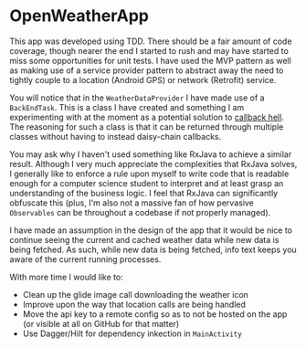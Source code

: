 # OpenWeatherApp

This app was developed using TDD. There should be a fair amount of code coverage, though nearer the end I started to rush and may have started to miss some opportunities for unit tests.
I have used the MVP pattern as well as making use of a service provider pattern to abstract away the need to tightly couple to a location (Android GPS) or network (Retrofit) service.

You will notice that in the `WeatherDataProvider` I have made use of a `BackEndTask`. This is a class I have created and something I am experimenting with at the moment as a potential solution to [callback hell](http://callbackhell.com/). The reasoning for such a class is that it can be returned through multiple classes without having to instead daisy-chain callbacks.

You may ask why I haven't used something like RxJava to achieve a similar result. Although I very much appreciate the complexities that RxJava solves, I generally like to enforce a rule upon myself to write code that is readable enough for a computer science student to interpret and at least grasp an understanding of the business logic. I feel that RxJava can significantly obfuscate this (plus, I'm also not a massive fan of how pervasive `Observables` can be throughout a codebase if not properly managed).

I have made an assumption in the design of the app that it would be nice to continue seeing the current and cached weather data while new data is being fetched. As such, while new data is being fetched, info text keeps you aware of the current running processes.

With more time I would like to:
* Clean up the glide image call downloading the weather icon
* Improve upon the way that location calls are being handled
* Move the api key to a remote config so as to not be hosted on the app (or visible at all on GitHub for that matter)
* Use Dagger/Hilt for dependency inkection in `MainActivity`

